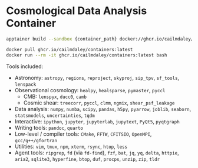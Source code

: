 # Cosmological Data Analysis Container

```bash
apptainer build --sandbox {container_path} docker://ghcr.io/cailmdaley/containers:latest
```

```bash
docker pull ghcr.io/cailmdaley/containers:latest
docker run --rm -it ghcr.io/cailmdaley/containers:latest bash
```

Tools included:
- Astronomy: `astropy`, `regions`, `reproject`, `skyproj`, `sip_tpv`, `sf_tools`, `lenspack`
- Observational cosmology: `healpy`, `healsparse`, `pymaster`, `pyccl`
  - CMB: `lenspyx`, `ducc0`, `camb`
  - Cosmic shear: `treecorr`, `pyccl`, `clmm`, `ngmix`, `shear_psf_leakage`
- Data analysis: `numpy`, `numba`, `scipy`, `pandas`, `h5py`, `pyarrow`, `joblib`, `seaborn`, `statsmodels`, `uncertainties`, `tqdm`
- Interactive: `ipython`, `jupyter`, `jupyterlab`, `jupytext`, `PyQt5`, `pyqtgraph`
- Writing tools: `pandoc`, `quarto`
- Low-level / compiler tools: `CMake`, `FFTW`, `CFITSIO`, `OpenMPI`, `gcc/g++/gfortran`
- Utilities: `vim`, `tmux`, `npm`, `xterm`, `rsync`, `htop`, `less`
- Agent tools: `ripgrep`, `fd` (via `fd-find`), `fzf`, `bat`, `jq`, `yq`, `delta`, `httpie`, `aria2`, `sqlite3`, `hyperfine`, `btop`, `duf`, `procps`, `unzip`, `zip`, `tldr`